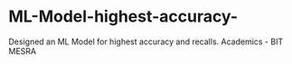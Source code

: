 # ML-Model-highest-accuracy-
Designed an ML Model for highest accuracy and recalls.  Academics - BIT MESRA
